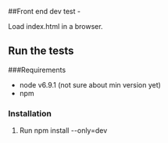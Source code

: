 ##Front end dev test -

Load index.html in a browser.

## Run the tests
###Requirements
* node v6.9.1 (not sure about min version yet)
* npm

### Installation
1. Run npm install --only=dev
